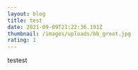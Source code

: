```yaml
---
layout: blog
title: test
date: 2021-09-09T21:22:36.191Z
thumbnail: /images/uploads/bb_groot.jpg
rating: 1
---
```

testest